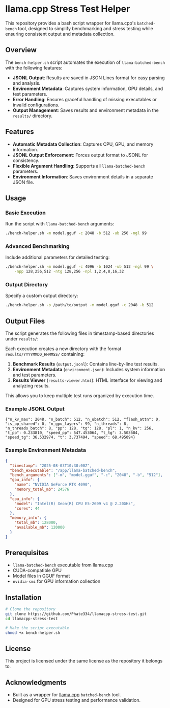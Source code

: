 # llama.cpp Stress Test Helper

This repository provides a bash script wrapper for llama.cpp's `batched-bench` tool, designed to simplify benchmarking and stress testing while ensuring consistent output and metadata collection.

## Overview

The `bench-helper.sh` script automates the execution of `llama-batched-bench` with the following features:

- **JSONL Output**: Results are saved in JSON Lines format for easy parsing and analysis.
- **Environment Metadata**: Captures system information, GPU details, and test parameters.
- **Error Handling**: Ensures graceful handling of missing executables or invalid configurations.
- **Output Management**: Saves results and environment metadata in the `results/` directory.

## Features

- **Automatic Metadata Collection**: Captures CPU, GPU, and memory information.
- **JSONL Output Enforcement**: Forces output format to JSONL for consistency.
- **Flexible Argument Handling**: Supports all `llama-batched-bench` parameters.
- **Environment Information**: Saves environment details in a separate JSON file.

## Usage

### Basic Execution

Run the script with `llama-batched-bench` arguments:

```bash
./bench-helper.sh -m model.gguf -c 2048 -b 512 -ub 256 -ngl 99
```

### Advanced Benchmarking

Include additional parameters for detailed testing:

```bash
./bench-helper.sh -m model.gguf -c 4096 -b 1024 -ub 512 -ngl 99 \
    -npp 128,256,512 -ntg 128,256 -npl 1,2,4,8,16,32
```

### Output Directory

Specify a custom output directory:

```bash
./bench-helper.sh -o /path/to/output -m model.gguf -c 2048 -b 512
```

## Output Files

The script generates the following files in timestamp-based directories under `results/`:

Each execution creates a new directory with the format `results/YYYYMMDD_HHMMSS/` containing:

1. **Benchmark Results** (`output.jsonl`): Contains line-by-line test results.
2. **Environment Metadata** (`environment.json`): Includes system information and test parameters.
3. **Results Viewer** (`results-viewer.html`): HTML interface for viewing and analyzing results.

This allows you to keep multiple test runs organized by execution time.

### Example JSONL Output

```jsonl
{"n_kv_max": 2048, "n_batch": 512, "n_ubatch": 512, "flash_attn": 0, "is_pp_shared": 0, "n_gpu_layers": 99, "n_threads": 8, "n_threads_batch": 8, "pp": 128, "tg": 128, "pl": 1, "n_kv": 256, "t_pp": 0.233810, "speed_pp": 547.453064, "t_tg": 3.503684, "speed_tg": 36.532974, "t": 3.737494, "speed": 68.495094}
```

### Example Environment Metadata

```json
{
  "timestamp": "2025-08-03T10:30:00Z",
  "bench_executable": "/app/llama-batched-bench",
  "bench_arguments": ["-m", "model.gguf", "-c", "2048", "-b", "512"],
  "gpu_info": {
    "name": "NVIDIA GeForce RTX 4090",
    "memory_total_mb": 24576
  },
  "cpu_info": {
    "model": "Intel(R) Xeon(R) CPU E5-2699 v4 @ 2.20GHz",
    "cores": 44
  },
  "memory_info": {
    "total_mb": 128000,
    "available_mb": 120000
  }
}
```

## Prerequisites

- `llama-batched-bench` executable from llama.cpp
- CUDA-compatible GPU
- Model files in GGUF format
- `nvidia-smi` for GPU information collection

## Installation

```bash
# Clone the repository
git clone https://github.com/Phate334/llamacpp-stress-test.git
cd llamacpp-stress-test

# Make the script executable
chmod +x bench-helper.sh
```

## License

This project is licensed under the same license as the repository it belongs to.

## Acknowledgments

- Built as a wrapper for [llama.cpp](https://github.com/ggml-org/llama.cpp) `batched-bench` tool.
- Designed for GPU stress testing and performance validation.

